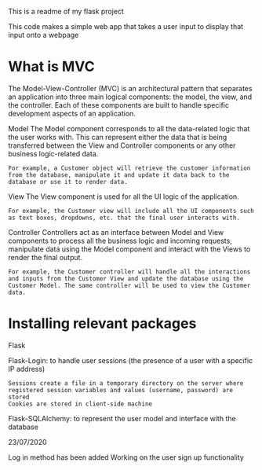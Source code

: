 This is a readme of my flask project 

This code makes a simple web app that takes a user input to display 
that input onto a webpage 


# What is MVC
The Model-View-Controller (MVC) is an architectural pattern that separates an application into three main logical components: the model, the view, and the controller. 
Each of these components are built to handle specific development aspects of an application. 

Model
The Model component corresponds to all the data-related logic that the user works with. 
This can represent either the data that is being transferred between the View and Controller components or any other business logic-related data. 
    
    For example, a Customer object will retrieve the customer information from the database, manipulate it and update it data back to the database or use it to render data.

View
The View component is used for all the UI logic of the application. 

    For example, the Customer view will include all the UI components such as text boxes, dropdowns, etc. that the final user interacts with.

Controller
Controllers act as an interface between Model and View components to process all the business logic and incoming requests, manipulate data using the Model component and interact with the Views to render the final output. 
    
    For example, the Customer controller will handle all the interactions and inputs from the Customer View and update the database using the Customer Model. The same controller will be used to view the Customer data.

# Installing relevant packages

Flask
    
Flask-Login: to handle user sessions (the presence of a user with a specific IP address)
    
    Sessions create a file in a temporary directory on the server where registered session variables and values (username, password) are stored
    Cookies are stored in client-side machine

Flask-SQLAlchemy: to represent the user model and interface with the database

23/07/2020

Log in method has been added 
Working on the user sign up functionality 